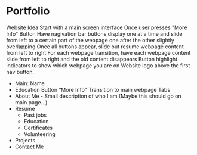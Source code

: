 # Portfolio
Website Idea
Start with a main screen interface
Once user presses "More Info" Button
Have nagivation bar buttons display one at a time and slide from left to a certain part of the webpage one after the other slightly overlapping
Once all buttons appear, slide out resume webpage content from left to right
For each webpage transition, have each webpage content slide from left to right and the old content disappears
Button highlight indicators to show which webpage you are on
Website logo above the first nav button.
* Main: Name
* Education
Button “More Info"
Transition to main webpage
Tabs
* About Me - Small description of who I am (Maybe this should go on main page...)
* Resume
    * Past jobs
    * Education
    * Certificates
    * Volunteering
* Projects
* Contact Me
<!-- * Fun game tab
    * Snake
    * Tetris -->